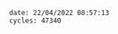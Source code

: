 

                date: 22/04/2022 08:57:13
                cycles: 47340

                         